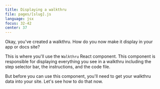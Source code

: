 ```yaml
---
title: Displaying a walkthru
file: pages/[slug].js
language: jsx
focus: 32-42
center: 37
---
```


Okay, you've created a walkthru. How do you now make it display in your app or docs site?

This is where you'll use the `Walkthru` React component. This component is responsible for displaying everything you see in a walkthru including the step selector bar, the instructions, and the code file. 

But before you can use this component, you'll need to get your walkthru data into your site. Let's see how to do that now.
